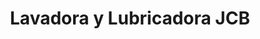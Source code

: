 ---
title: "Lavadora y Lubricadora JCB"
url: /conocoto/lavadora-y-lubricadora-jcb/
shop: reparación de automóviles
---
